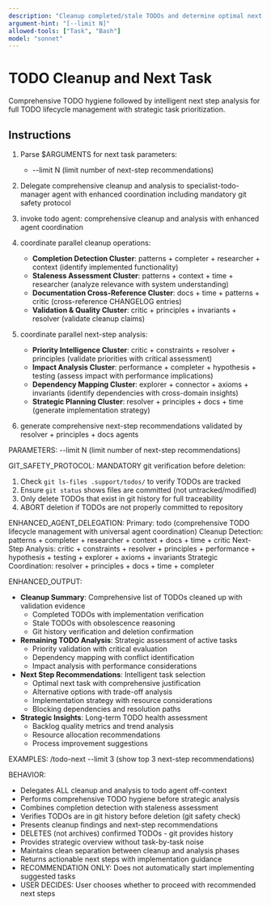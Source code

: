```yaml
---
description: "Cleanup completed/stale TODOs and determine optimal next task with strategic prioritization"
argument-hint: "[--limit N]"
allowed-tools: ["Task", "Bash"]
model: "sonnet"
---
```


# TODO Cleanup and Next Task

Comprehensive TODO hygiene followed by intelligent next step analysis for full TODO lifecycle management with strategic task prioritization.

## Instructions

1. Parse $ARGUMENTS for next task parameters:
   - --limit N (limit number of next-step recommendations)

2. Delegate comprehensive cleanup and analysis to specialist-todo-manager agent with enhanced coordination including mandatory git safety protocol
1. invoke todo agent: comprehensive cleanup and analysis with enhanced agent coordination
2. coordinate parallel cleanup operations:
   - **Completion Detection Cluster**: patterns + completer + researcher + context (identify implemented functionality)
   - **Staleness Assessment Cluster**: patterns + context + time + researcher (analyze relevance with system understanding)
   - **Documentation Cross-Reference Cluster**: docs + time + patterns + critic (cross-reference CHANGELOG entries)
   - **Validation & Quality Cluster**: critic + principles + invariants + resolver (validate cleanup claims)
3. coordinate parallel next-step analysis:
   - **Priority Intelligence Cluster**: critic + constraints + resolver + principles (validate priorities with critical assessment)
   - **Impact Analysis Cluster**: performance + completer + hypothesis + testing (assess impact with performance implications)
   - **Dependency Mapping Cluster**: explorer + connector + axioms + invariants (identify dependencies with cross-domain insights)
   - **Strategic Planning Cluster**: resolver + principles + docs + time (generate implementation strategy)
4. generate comprehensive next-step recommendations validated by resolver + principles + docs agents

PARAMETERS:
--limit N (limit number of next-step recommendations)

GIT_SAFETY_PROTOCOL:
MANDATORY git verification before deletion:
1. Check `git ls-files .support/todos/` to verify TODOs are tracked
2. Ensure `git status` shows files are committed (not untracked/modified)
3. Only delete TODOs that exist in git history for full traceability
4. ABORT deletion if TODOs are not properly committed to repository

ENHANCED_AGENT_DELEGATION:
Primary: todo (comprehensive TODO lifecycle management with universal agent coordination)
Cleanup Detection: patterns + completer + researcher + context + docs + time + critic
Next-Step Analysis: critic + constraints + resolver + principles + performance + hypothesis + testing + explorer + axioms + invariants
Strategic Coordination: resolver + principles + docs + time + completer

ENHANCED_OUTPUT:
- **Cleanup Summary**: Comprehensive list of TODOs cleaned up with validation evidence
  - Completed TODOs with implementation verification
  - Stale TODOs with obsolescence reasoning
  - Git history verification and deletion confirmation
- **Remaining TODO Analysis**: Strategic assessment of active tasks
  - Priority validation with critical evaluation
  - Dependency mapping with conflict identification
  - Impact analysis with performance considerations
- **Next Step Recommendations**: Intelligent task selection
  - Optimal next task with comprehensive justification
  - Alternative options with trade-off analysis
  - Implementation strategy with resource considerations
  - Blocking dependencies and resolution paths
- **Strategic Insights**: Long-term TODO health assessment
  - Backlog quality metrics and trend analysis
  - Resource allocation recommendations
  - Process improvement suggestions

EXAMPLES:
/todo-next --limit 3 (show top 3 next-step recommendations)

BEHAVIOR:
- Delegates ALL cleanup and analysis to todo agent off-context
- Performs comprehensive TODO hygiene before strategic analysis
- Combines completion detection with staleness assessment
- Verifies TODOs are in git history before deletion (git safety check)
- Presents cleanup findings and next-step recommendations
- DELETES (not archives) confirmed TODOs - git provides history
- Provides strategic overview without task-by-task noise
- Maintains clean separation between cleanup and analysis phases
- Returns actionable next steps with implementation guidance
- RECOMMENDATION ONLY: Does not automatically start implementing suggested tasks
- USER DECIDES: User chooses whether to proceed with recommended next steps